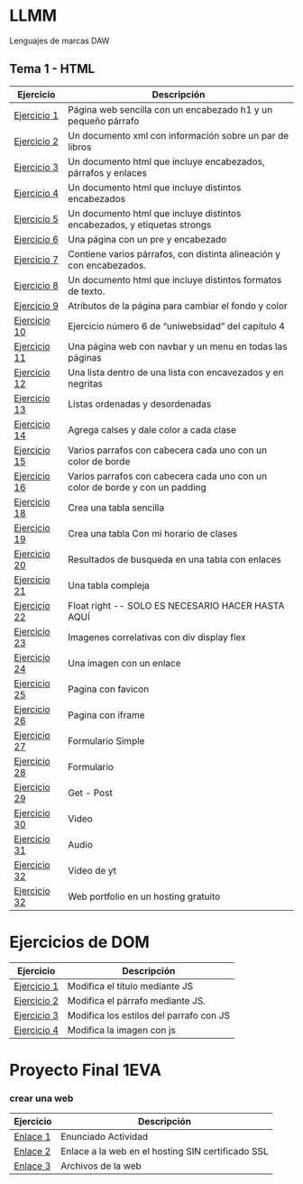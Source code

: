 # LLMM

Lenguajes de marcas DAW

## Tema 1 - HTML

Ejercicio  | Descripción
-----------|--------------
 [Ejercicio 1](/Index.html)         | Página web sencilla con un encabezado h1 y un pequeño párrafo
 [Ejercicio 2](/prueba.xml)         | Un documento xml con información sobre un par de libros 
 [Ejercicio 3](/Ejercicio1.html)         | Un documento html que incluye encabezados, párrafos y enlaces
 [Ejercicio 4](/Ejercicio2.html)         | Un documento html que incluye distintos encabezados
 [Ejercicio 5](/Ejercicio3.html)         | Un documento html que incluye distintos encabezados, y etiquetas strongs
 [Ejercicio 6](/Ejercicio4.html)         | Una página con un pre y encabezado
 [Ejercicio 7](/Ejercicio5.html)         | Contiene varios párrafos, con distinta alineación y con encabezados.
 [Ejercicio 8](/Ejercicio6.html)         | Un documento html que incluye distintos formatos de texto.
 [Ejercicio 9](/Ejercicio7.html)         | Atributos de la página para cambiar el fondo y color
 [Ejercicio 10](/act8)         | Ejercicio número 6 de “uniwebsidad” del capítulo 4 
 [Ejercicio 11](/act9)         | Una página web con navbar y un menu en todas las páginas
 [Ejercicio 12](/Ejercicio10.html)         | Una lista dentro de una lista con encavezados y en negritas
 [Ejercicio 13](/Ejercicio11.html)         | Listas ordenadas y desordenadas
 [Ejercicio 14](/Ejercicio12.html)         | Agrega calses y dale color a cada clase
 [Ejercicio 15](/Ejercicio13.html)         | Varios parrafos con cabecera cada uno con un color de borde
 [Ejercicio 16](/Ejercicio14.html)         | Varios parrafos con cabecera cada uno con un color de borde y con un padding
 [Ejercicio 18](/Ejercicio15.html)         | Crea una tabla sencilla
 [Ejercicio 19](/Ejercicio16.html)         | Crea una tabla Con mi horario de clases
 [Ejercicio 20](/act17)         | Resultados de busqueda en una tabla con enlaces
 [Ejercicio 21](/act18)         | Una tabla compleja
 [Ejercicio 22](/act19)         | Float right -- SOLO ES NECESARIO HACER HASTA AQUÍ
 [Ejercicio 23](/act20)         | Imagenes correlativas con div display flex
 [Ejercicio 24](/act21)         | Una imagen con un enlace
 [Ejercicio 25](/act22)         | Pagina con favicon
 [Ejercicio 26](/act23)         | Pagina con iframe
 [Ejercicio 27](/Ejercicio24)         | Formulario Simple
 [Ejercicio 28](/Ejercicio25.html)         | Formulario
 [Ejercicio 29](/act26)         | Get - Post
 [Ejercicio 30](/act27)         | Video
 [Ejercicio 31](/act28)         | Audio
 [Ejercicio 32](/act29/Ejercicio27.html)         | Video de yt
 [Ejercicio 32](https://rafaelcorderodev.lovestoblog.com/?i=1)         | Web portfolio en un hosting gratuito

# Ejercicios de DOM
Ejercicio  | Descripción
-----------|--------------
 [Ejercicio 1](/DOM/Ejercicio1.html)         | Modifica el título mediante JS
 [Ejercicio 2](/DOM/Ejercicio2.html)         | Modifica el párrafo mediante JS.
 [Ejercicio 3](/DOM/Ejercicio3.html)         | Modifica los estilos del parrafo con JS
 [Ejercicio 4](/DOM/Ejercicio4/Ejercicio1.html)         | Modifica la imagen con js


# Proyecto Final 1EVA
### crear una web
Ejercicio  | Descripción
-----------|--------------
[Enlace 1](http://docs.google.com/document/d/18Ru8RTDNnfByqD1XmgBmsbB0heMsepe_rTok2kAbi34/edit?usp=sharing_blank)  | Enunciado Actividad
<a href="http://rca.free.nf" target="_blank">Enlace 2</a> | Enlace a la web en el hosting SIN certificado SSL
[Enlace 3](/Web) | Archivos de la web

